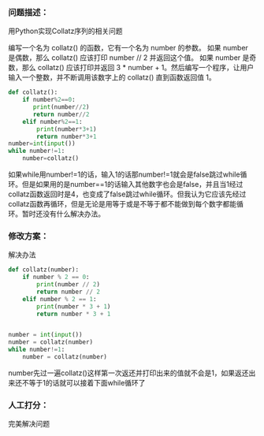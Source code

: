 ### 问题描述：
<p>用Python实现Collat​​z序列的相关问题</p>
编写一个名为 collatz() 的函数，它有一个名为 number 的参数。 如果 number 是偶数，那么 collatz() 应该打印 number // 2 并返回这个值。 如果 number 是奇数，那么 collatz() 应该打印并返回 3 * number + 1。然后编写一个程序，让用户输入一个整数，并不断调用该数字上的 collatz() 直到函数返回值 1。

```python
def collatz():
    if number%2==0:
       print(number//2)
       return number//2
    elif number%2==1:
        print(number*3+1)
        return number*3+1
number=int(input())
while number!=1:
    number=collatz()


```
如果while用number!=1的话，输入1的话那number!=1就会是false跳过while循环。但是如果用的是number==1的话输入其他数字也会是false，并且当1经过collatz函数返回时是4，也变成了false跳过while循环。但我认为它应该先经过collatz函数再循环，但是无论是用等于或是不等于都不能做到每个数字都能循环。暂时还没有什么解决办法。 
### 修改方案：
解决办法

```python
def collatz(number):
    if number % 2 == 0:
        print(number // 2)
        return number // 2
    elif number % 2 == 1:
        print(number * 3 + 1)
        return number * 3 + 1


number = int(input())
number = collatz(number)
while number!=1:
    number = collatz(number)


```
number先过一遍collatz()这样第一次返还并打印出来的值就不会是1，如果返还出来还不等于1的话就可以接着下面while循环了

### 人工打分：
完美解决问题